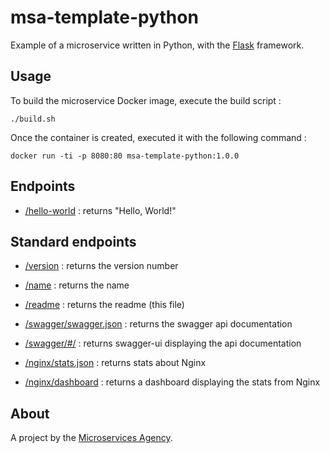 
# msa-template-python

Example of a microservice written in Python, with the [Flask](flask.pocoo.org/docs/latest/quickstart/) framework.

## Usage

To build the microservice Docker image, execute the build script :

```
./build.sh
```

Once the container is created, executed it with the following command :

```
docker run -ti -p 8080:80 msa-template-python:1.0.0
```

## Endpoints

- [/hello-world](/hello-world) : returns "Hello, World!"

## Standard endpoints

- [/version](/version) : returns the version number

- [/name](/name) : returns the name

- [/readme](/readme) : returns the readme (this file)

- [/swagger/swagger.json](/swagger/swagger.json) : returns the swagger api documentation

- [/swagger/#/](/swagger/#/) : returns swagger-ui displaying the api documentation

- [/nginx/stats.json](/nginx/stats.json) : returns stats about Nginx

- [/nginx/dashboard](/nginx/dashboard) : returns a dashboard displaying the stats from Nginx

## About

A project by the [Microservices Agency](http://microservices.agency).
